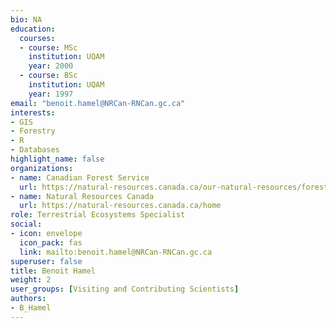 ```yaml
--- 
bio: NA
education:
  courses:
  - course: MSc
    institution: UQAM
    year: 2000
  - course: BSc
    institution: UQAM
    year: 1997
email: "benoit.hamel@NRCan-RNCan.gc.ca"
interests:
- GIS
- Forestry
- R
- Databases
highlight_name: false
organizations:
- name: Canadian Forest Service
  url: https://natural-resources.canada.ca/our-natural-resources/forests-forestry/the-canadian-forest-service
- name: Natural Resources Canada
  url: https://natural-resources.canada.ca/home
role: Terrestrial Ecosystems Specialist
social:
- icon: envelope
  icon_pack: fas
  link: mailto:benoit.hamel@NRCan-RNCan.gc.ca
superuser: false
title: Benoit Hamel
weight: 2
user_groups: [Visiting and Contributing Scientists]
authors:
- B_Hamel
---
```









